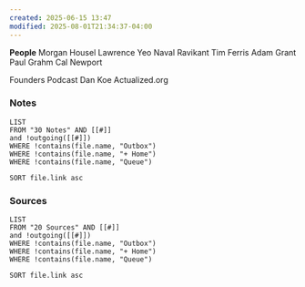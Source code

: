 ```yaml
---
created: 2025-06-15 13:47
modified: 2025-08-01T21:34:37-04:00
---
```

**People**
Morgan Housel
Lawrence Yeo
Naval Ravikant
Tim Ferris
Adam Grant
Paul Grahm
Cal Newport


Founders Podcast
Dan Koe
Actualized.org

### Notes
```dataview
LIST
FROM "30 Notes" AND [[#]]
and !outgoing([[#]])
WHERE !contains(file.name, "Outbox")
WHERE !contains(file.name, "+ Home")
WHERE !contains(file.name, "Queue")

SORT file.link asc
```

### Sources
```dataview
LIST
FROM "20 Sources" AND [[#]]
and !outgoing([[#]])
WHERE !contains(file.name, "Outbox")
WHERE !contains(file.name, "+ Home")
WHERE !contains(file.name, "Queue")

SORT file.link asc
```

